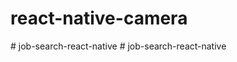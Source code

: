 # react-native-camera
#   j o b - s e a r c h - r e a c t - n a t i v e  
 #   j o b - s e a r c h - r e a c t - n a t i v e  
 